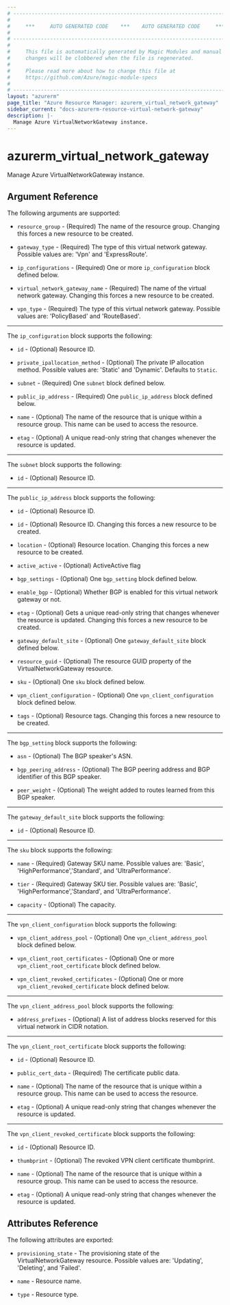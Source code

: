 ```yaml
---
# ----------------------------------------------------------------------------
#
#     ***     AUTO GENERATED CODE    ***    AUTO GENERATED CODE     ***
#
# ----------------------------------------------------------------------------
#
#     This file is automatically generated by Magic Modules and manual
#     changes will be clobbered when the file is regenerated.
#
#     Please read more about how to change this file at
#     https://github.com/Azure/magic-module-specs
#
# ----------------------------------------------------------------------------
layout: "azurerm"
page_title: "Azure Resource Manager: azurerm_virtual_network_gateway"
sidebar_current: "docs-azurerm-resource-virtual-network-gateway"
description: |-
  Manage Azure VirtualNetworkGateway instance.
---
```


# azurerm_virtual_network_gateway

Manage Azure VirtualNetworkGateway instance.


## Argument Reference

The following arguments are supported:

* `resource_group` - (Required) The name of the resource group. Changing this forces a new resource to be created.

* `gateway_type` - (Required) The type of this virtual network gateway. Possible values are: 'Vpn' and 'ExpressRoute'.

* `ip_configurations` - (Required) One or more `ip_configuration` block defined below.

* `virtual_network_gateway_name` - (Required) The name of the virtual network gateway. Changing this forces a new resource to be created.

* `vpn_type` - (Required) The type of this virtual network gateway. Possible values are: 'PolicyBased' and 'RouteBased'.

---

The `ip_configuration` block supports the following:

* `id` - (Optional) Resource ID.

* `private_ipallocation_method` - (Optional) The private IP allocation method. Possible values are: 'Static' and 'Dynamic'. Defaults to `Static`.

* `subnet` - (Required) One `subnet` block defined below.

* `public_ip_address` - (Required) One `public_ip_address` block defined below.

* `name` - (Optional) The name of the resource that is unique within a resource group. This name can be used to access the resource.

* `etag` - (Optional) A unique read-only string that changes whenever the resource is updated.


---

The `subnet` block supports the following:

* `id` - (Optional) Resource ID.

---

The `public_ip_address` block supports the following:

* `id` - (Optional) Resource ID.

* `id` - (Optional) Resource ID. Changing this forces a new resource to be created.

* `location` - (Optional) Resource location. Changing this forces a new resource to be created.

* `active_active` - (Optional) ActiveActive flag

* `bgp_settings` - (Optional) One `bgp_setting` block defined below.

* `enable_bgp` - (Optional) Whether BGP is enabled for this virtual network gateway or not.

* `etag` - (Optional) Gets a unique read-only string that changes whenever the resource is updated. Changing this forces a new resource to be created.

* `gateway_default_site` - (Optional) One `gateway_default_site` block defined below.

* `resource_guid` - (Optional) The resource GUID property of the VirtualNetworkGateway resource.

* `sku` - (Optional) One `sku` block defined below.

* `vpn_client_configuration` - (Optional) One `vpn_client_configuration` block defined below.

* `tags` - (Optional) Resource tags. Changing this forces a new resource to be created.

---

The `bgp_setting` block supports the following:

* `asn` - (Optional) The BGP speaker's ASN.

* `bgp_peering_address` - (Optional) The BGP peering address and BGP identifier of this BGP speaker.

* `peer_weight` - (Optional) The weight added to routes learned from this BGP speaker.

---

The `gateway_default_site` block supports the following:

* `id` - (Optional) Resource ID.

---

The `sku` block supports the following:

* `name` - (Required) Gateway SKU name. Possible values are: 'Basic', 'HighPerformance','Standard', and 'UltraPerformance'.

* `tier` - (Required) Gateway SKU tier. Possible values are: 'Basic', 'HighPerformance','Standard', and 'UltraPerformance'.

* `capacity` - (Optional) The capacity.

---

The `vpn_client_configuration` block supports the following:

* `vpn_client_address_pool` - (Optional) One `vpn_client_address_pool` block defined below.

* `vpn_client_root_certificates` - (Optional) One or more `vpn_client_root_certificate` block defined below.

* `vpn_client_revoked_certificates` - (Optional) One or more `vpn_client_revoked_certificate` block defined below.


---

The `vpn_client_address_pool` block supports the following:

* `address_prefixes` - (Optional) A list of address blocks reserved for this virtual network in CIDR notation.

---

The `vpn_client_root_certificate` block supports the following:

* `id` - (Optional) Resource ID.

* `public_cert_data` - (Required) The certificate public data.

* `name` - (Optional) The name of the resource that is unique within a resource group. This name can be used to access the resource.

* `etag` - (Optional) A unique read-only string that changes whenever the resource is updated.

---

The `vpn_client_revoked_certificate` block supports the following:

* `id` - (Optional) Resource ID.

* `thumbprint` - (Optional) The revoked VPN client certificate thumbprint.

* `name` - (Optional) The name of the resource that is unique within a resource group. This name can be used to access the resource.

* `etag` - (Optional) A unique read-only string that changes whenever the resource is updated.

## Attributes Reference

The following attributes are exported:

* `provisioning_state` - The provisioning state of the VirtualNetworkGateway resource. Possible values are: 'Updating', 'Deleting', and 'Failed'.

* `name` - Resource name.

* `type` - Resource type.
